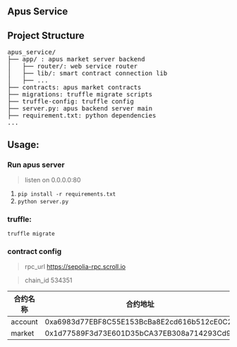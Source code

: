 ##  Apus Service 

## Project Structure
<pre>
apus_service/
├── app/ : apus market server backend
│   ├── router/: web service router 
│   ├── lib/: smart contract connection lib
│   ├── ...
├── contracts: apus market contracts
├── migrations: truffle migrate scripts
├── truffle-config: truffle config
├── server.py: apus backend server main
├── requirement.txt: python dependencies
...
</pre>

##  Usage:

### Run apus server
> listen on 0.0.0.0:80
1. `pip install -r requirements.txt`
2. `python server.py`

### truffle:

`truffle migrate`


### contract config

> rpc_url https://sepolia-rpc.scroll.io

> chain_id 534351

|合约名称|合约地址||
|-|-|-|
|account |0xa6983d77EBF8C55E153BcBa8E2cd616b512cE0C2||
|market |0x1d77589F3d73E601D35bCA37EB308a714293Cd93||
